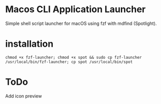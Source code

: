# Macos CLI Application Launcher
Simple shell script launcher for macOS using fzf with mdfind (Spotlight).

# installation
```
chmod +x fzf-launcher; chmod +x spot && sudo cp fzf-launcher /usr/local/bin/fzf-launcher; cp spot /usr/local/bin/spot
```

# ToDo
Add icon preview
